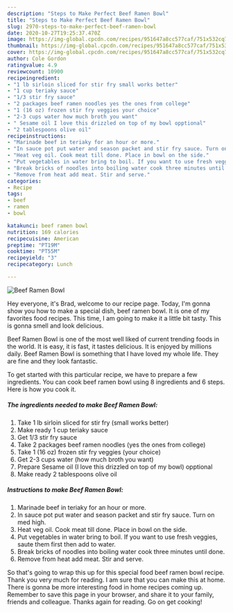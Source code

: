 ```yaml
---
description: "Steps to Make Perfect Beef Ramen Bowl"
title: "Steps to Make Perfect Beef Ramen Bowl"
slug: 2970-steps-to-make-perfect-beef-ramen-bowl
date: 2020-10-27T19:25:37.470Z
image: https://img-global.cpcdn.com/recipes/951647a8cc577caf/751x532cq70/beef-ramen-bowl-recipe-main-photo.jpg
thumbnail: https://img-global.cpcdn.com/recipes/951647a8cc577caf/751x532cq70/beef-ramen-bowl-recipe-main-photo.jpg
cover: https://img-global.cpcdn.com/recipes/951647a8cc577caf/751x532cq70/beef-ramen-bowl-recipe-main-photo.jpg
author: Cole Gordon
ratingvalue: 4.9
reviewcount: 10900
recipeingredient:
- "1 lb sirloin sliced for stir fry small works better"
- "1 cup teriaky sauce"
- "1/3 stir fry sauce"
- "2 packages beef ramen noodles yes the ones from college"
- "1 (16 oz) frozen stir fry veggies your choice"
- "2-3 cups water how much broth you want"
- " Sesame oil I love this drizzled on top of my bowl opptional"
- "2 tablespoons olive oil"
recipeinstructions:
- "Marinade beef in teriaky for an hour or more."
- "In sauce pot put water and season packet and stir fry sauce. Turn on med high."
- "Heat veg oil. Cook meat till done. Place in bowl on the side."
- "Put vegetables in water bring to boil. If you want to use fresh veggies, saute them first then add to water."
- "Break bricks of noodles into boiling water cook three minutes until done."
- "Remove from heat add meat. Stir and serve."
categories:
- Recipe
tags:
- beef
- ramen
- bowl

katakunci: beef ramen bowl 
nutrition: 169 calories
recipecuisine: American
preptime: "PT19M"
cooktime: "PT55M"
recipeyield: "3"
recipecategory: Lunch

---
```



![Beef Ramen Bowl](https://img-global.cpcdn.com/recipes/951647a8cc577caf/751x532cq70/beef-ramen-bowl-recipe-main-photo.jpg)

Hey everyone, it's Brad, welcome to our recipe page. Today, I'm gonna show you how to make a special dish, beef ramen bowl. It is one of my favorites food recipes. This time, I am going to make it a little bit tasty. This is gonna smell and look delicious.



Beef Ramen Bowl is one of the most well liked of current trending foods in the world. It is easy, it is fast, it tastes delicious. It is enjoyed by millions daily. Beef Ramen Bowl is something that I have loved my whole life. They are fine and they look fantastic.


To get started with this particular recipe, we have to prepare a few ingredients. You can cook beef ramen bowl using 8 ingredients and 6 steps. Here is how you cook it.

<!--inarticleads1-->

##### The ingredients needed to make Beef Ramen Bowl:

1. Take 1 lb sirloin sliced for stir fry (small works better)
1. Make ready 1 cup teriaky sauce
1. Get 1/3 stir fry sauce
1. Take 2 packages beef ramen noodles (yes the ones from college)
1. Take 1 (16 oz) frozen stir fry veggies (your choice)
1. Get 2-3 cups water (how much broth you want)
1. Prepare  Sesame oil (I love this drizzled on top of my bowl) opptional
1. Make ready 2 tablespoons olive oil




<!--inarticleads2-->

##### Instructions to make Beef Ramen Bowl:

1. Marinade beef in teriaky for an hour or more.
1. In sauce pot put water and season packet and stir fry sauce. Turn on med high.
1. Heat veg oil. Cook meat till done. Place in bowl on the side.
1. Put vegetables in water bring to boil. If you want to use fresh veggies, saute them first then add to water.
1. Break bricks of noodles into boiling water cook three minutes until done.
1. Remove from heat add meat. Stir and serve.




So that's going to wrap this up for this special food beef ramen bowl recipe. Thank you very much for reading. I am sure that you can make this at home. There is gonna be more interesting food in home recipes coming up. Remember to save this page in your browser, and share it to your family, friends and colleague. Thanks again for reading. Go on get cooking!
